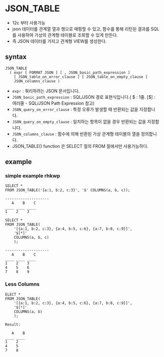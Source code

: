 # JSON_TABLE
- 12c 부터 사용가능
- json 데이터를 관계열 열과 행으로 매핑할 수 있고, 함수를 통해 리턴된 결과를 SQL 를 사용하여 가상의 관계형 테이블로 조회할 수 있게 만든다.
- 즉 JSON 데이터를 가지고 관계형 VIEW를 생성한다.

## syntax
```oracle-sql
JSON_TABLE
  ( expr [ FORMAT JSON ] [ , JSON_basic_path_expression ]
    [ JSON_table_on_error_clause ] [ JSON_table_on_empty_clause ] 
    JSON_columns_clause )
```
- `expr` : 쿼리하려는 JSON 문서입니다.
- `JSON_basic_path_expression` : SQL/JSON 경로 표현식입니다.( $ : 1줄. [$] : 여러줄 - SQL/JSON Path Expression 참고)
- `JSON_query_on_error_clause` : 특정 오류가 발생할 때 반환되는 값을 지정합니다.
- `JSON_query_on_empty_clause` : 일치하는 항목이 없을 경우 반환되는 값을 지정합니다.
- `JSON_columns_clause` : 함수에 의해 반환된 가상 관계형 테이블의 열을 정의합니다.
- JSON_TABLE() function 은 SELECT 절의 FROM 절에서만 사용가능하다.


## example
### simple example rhkwp
```oracle-sql
SELECT *
FROM JSON_TABLE('{a:1, b:2, c:3}', '$' COLUMNS(a, b, c));

--------------------
   A    B    C 
____ ____ ____ 
1    2    3    
```

```oracle-sql
SELECT *
FROM JSON_TABLE(
    '[{a:1, b:2, c:3}, {a:4, b:5, c:6}, {a:7, b:8, c:9}]', 
    '$[*]' 
    COLUMNS(a, b, c)
    );
    
--------------------
   A    B    C 
____ ____ ____ 
1    2    3    
4    5    6    
7    8    9  
```
### Less Columns
```oracle-sql
ELECT *
FROM JSON_TABLE(
    '[{a:1, b:2, c:3}, {a:4, b:5, c:6}, {a:7, b:8, c:9}]', 
    '$[*]' 
    COLUMNS(a, b)
    );
    
Result:

   A    B 
____ ____ 
1    2    
4    5    
7    8    
```



